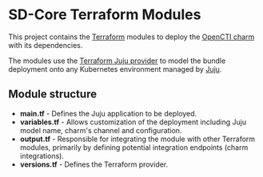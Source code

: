 <!-- vale Canonical.007-Headings-sentence-case = NO -->
# SD-Core Terraform Modules
<!-- vale Canonical.007-Headings-sentence-case = YES -->

This project contains the [Terraform][Terraform] modules to deploy the 
[OpenCTI charm][OpenCTI charm] with its dependencies.

The modules use the [Terraform Juju provider][Terraform Juju provider] to model
the bundle deployment onto any Kubernetes environment managed by [Juju][Juju].

## Module structure

- **main.tf** - Defines the Juju application to be deployed.
- **variables.tf** - Allows customization of the deployment including Juju model name, charm's channel and configuration.
- **output.tf** - Responsible for integrating the module with other Terraform modules, primarily by defining potential integration endpoints (charm integrations).
- **versions.tf** - Defines the Terraform provider.

[Terraform]: https://www.terraform.io/
[Terraform Juju provider]: https://registry.terraform.io/providers/juju/juju/latest
[Juju]: https://juju.is
[OpenCTI charm]: https://charmhub.io/opencti
